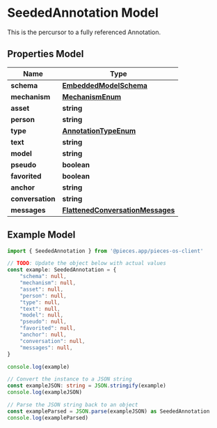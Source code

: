 
# SeededAnnotation Model

This is the percursor to a fully referenced Annotation.

## Properties Model

Name | Type
------------ | -------------
**schema** | [**EmbeddedModelSchema**](EmbeddedModelSchema)
**mechanism** | [**MechanismEnum**](MechanismEnum)
**asset** | **string**
**person** | **string**
**type** | [**AnnotationTypeEnum**](AnnotationTypeEnum)
**text** | **string**
**model** | **string**
**pseudo** | **boolean**
**favorited** | **boolean**
**anchor** | **string**
**conversation** | **string**
**messages** | [**FlattenedConversationMessages**](FlattenedConversationMessages)

## Example Model

```typescript
import { SeededAnnotation } from '@pieces.app/pieces-os-client'

// TODO: Update the object below with actual values
const example: SeededAnnotation = {
    "schema": null,
    "mechanism": null,
    "asset": null,
    "person": null,
    "type": null,
    "text": null,
    "model": null,
    "pseudo": null,
    "favorited": null,
    "anchor": null,
    "conversation": null,
    "messages": null,
}

console.log(example)

// Convert the instance to a JSON string
const exampleJSON: string = JSON.stringify(example)
console.log(exampleJSON)

// Parse the JSON string back to an object
const exampleParsed = JSON.parse(exampleJSON) as SeededAnnotation
console.log(exampleParsed)
```


